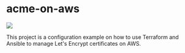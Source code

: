 # acme-on-aws

![](https://github.com/taufort/acme-on-aws/workflows/.github/workflows/acme-on-aws-checks-workflow.yml/badge.svg)

This project is a configuration example on how to use Terraform and Ansible to manage Let's Encrypt certificates on AWS.
